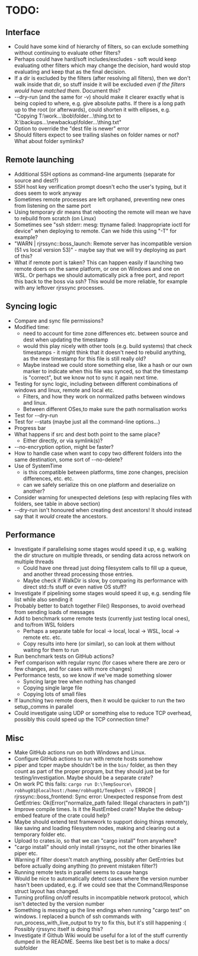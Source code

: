 TODO:
=====

Interface
----------

* Could have some kind of hierarchy of filters, so can exclude something without continuing to evaluate other filters?
* Perhaps could have hard/soft includes/excludes - soft would keep evaluating other filters which may change the decision, hard would stop evaluating and keep that as the final decision.
* If a dir is excluded by the filters (after resolving all filters), then we don't walk inside that dir, so stuff inside it will be excluded *even if the filters would have matched them*. Document this?
* --dry-run (and the same for -v) should make it clearer exactly what is being copied to where, e.g. give absolute paths. If there is a long path up to the root (or afterwards), could shorten it with ellipses, e.g. "Copying T:\work\...\bob\folder\...\thing.txt to X:\backups\...\newbackup\folder\...\thing.txt"
* Option to override the "dest file is newer" error
* Should filters expect to see trailing slashes on folder names or not? What about folder symlinks?

Remote launching
----------------

* Additional SSH options as command-line arguments (separate for source and dest?)
* SSH host key verification prompt doesn't echo the user's typing, but it does seem to work anyway
* Sometimes remote processes are left orphaned, preventing new ones from listening on the same port
* Using temporary dir means that rebooting the remote will mean we have to rebuild from scratch (on Linux)
* Sometimes see "ssh stderr: mesg: ttyname failed: Inappropriate ioctl for device" when deploying to remote. Can we hide this using "-T" for example?
* "WARN  | rjrssync::boss_launch: Remote server has incompatible version (51 vs local version 53)" - maybe say that we will try deploying as part of this?
* What if remote port is taken? This can happen easily if launching two remote doers on the same platform, or one on Windows and one on WSL. Or perhaps we should automatically pick a free port, and report this back to the boss via ssh?
This would be more reliable, for example with any leftover rjrssync processes.

Syncing logic
-------------

* Compare and sync file permissions?
* Modified time:
    - need to account for time zone differences etc. between source and dest when updating the timestamp
    - would this play nicely with other tools (e.g. build systems) that check timestamps - it might think that it doesn't need to rebuild anything, as the new timestamp for this file is still really old?
    - Maybe instead we could store something else, like a hash or our own marker to indicate when this file was synced, so that the timestamp is "correct", but we know not to sync it again next time.
* Testing for sync logic, including between different combinations of windows and linux, remote and local etc.
   - Filters, and how they work on normalized paths between windows and linux.
   - Between different OSes,to make sure the path normalisation works
* Test for --dry-run
* Test for --stats (maybe just all the command-line options...)
* Progress bar
* What happens if src and dest both point to the same place?
   - Either directly, or via symlink(s)?
* --no-encryption option, might be faster?
* How to handle case when want to copy two different folders into the same destination, some sort of --no-delete?
* Use of SystemTime
   -  is this compatible between platforms, time zone changes, precision differences, etc. etc.
   - can we safely serialize this on one platform and deserialize on another?
* Consider warning for unexpected deletions (esp with replacing files with folders, see table in above section)
* --dry-run isn't honoured when creating dest ancestors! It should instead say that it _would_ create the ancestors.



Performance
------------

* Investigate if parallelising some stages would speed it up, e.g. walking the dir structure on multiple threads, or sending data across network on multiple threads
   - Could have one thread just doing filesystem calls to fill up a queue, and another thread processing those entries.
   - Maybe check if WalkDir is slow, by comparing its performance with direct std::fs stuff or even native OS stuff?
* Investigate if pipelining some stages would speed it up, e.g. sending file list while also sending it
* Probably better to batch together File() Responses, to avoid overhead from sending loads of messages
* Add to benchmark some remote tests (currently just testing local ones), and to/from WSL folders
   - Perhaps a separate table for local -> local, local -> WSL, local -> remote etc. etc.
   - Copy results into here (or similar), so can look at them without waiting for them to run
* Run benchmark tests on GitHub actions?
* Perf comparison with regular rsync (for cases where there are zero or few changes, and for cases with more changes)
* Performance tests, so we know if we've made something slower
  - Syncing large tree when nothing has changed
  - Copying single large file
  - Copying lots of small files
* If launching two remote doers, then it would be quicker to run the two setup_comms in parallel
* Could investigate using UDP or something else to reduce TCP overhead, possibly this could speed up the TCP connection time?



Misc
-----

* Make GitHub actions run on both Windows and Linux.
* Configure GitHub actions to run with remote hosts somehow
* piper and tcper maybe shouldn't be in the `bin/` folder, as then they count as part of the proper program,
but they should just be for testing/investigation. Maybe should be a separate crate?
* On work PC this fails:
`cargo run D:\TempSource\ robhug01@localhost:/home/robhug01/TempDest -v`
ERROR | rjrssync::boss_frontend: Sync error: Unexpected response from dest GetEntries: Ok(Error("normalize_path failed: Illegal characters in path"))
* Improve compile times. Is it the RustEmbed crate? Maybe the debug-embed feature of the crate could help?
* Maybe should extend test framework to support doing things remotely, like saving and loading filesystem nodes, making and clearing out a temporary folder etc.
* Upload to crates.io, so that we can "cargo install" from anywhere?
* "cargo install" should only install rjrssync, not the other binaries like piper etc.
* Warning if filter doesn't match anything, possibly after GetEntries but before actually doing anything (to prevent mistaken filter?)
* Running remote tests in parallel seems to cause hangs
* Would be nice to automatically detect cases where the version number hasn't been updated, e.g. if we 
could see that the Command/Response struct layout has changed.
* Turning profiling on/off results in incompatible network protocol, which isn't detected by the version number
* Something is messing up the line endings when running "cargo test" on windows. I replaced a bunch of ssh
commands with run_process_with_live_output to try to fix this, but it's still happening :( Possibly rjrssync itself is doing this?
* Investigate if Github Wiki would be useful for a lot of the stuff currently dumped in the README. Seems
like best bet is to make a docs/ subfolder
